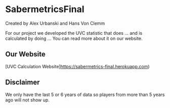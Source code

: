 # SabermetricsFinal
Created by Alex Urbanski and Hans Von Clemm

For our project we developed the UVC statistic that does ... and is calculated by doing ... You can read more about it on our website.

## Our Website
[UVC Calculation Website]https://sabermetrics-final.herokuapp.com)

## Disclaimer
We only have the last 5 or 6 years of data so players from more than 5 years ago will not show up. 
